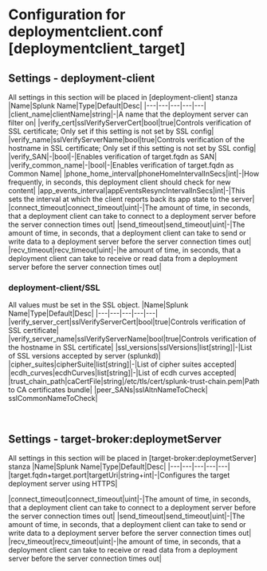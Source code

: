 
# Configuration for deploymentclient.conf [deploymentclient_target]
## Settings - deployment-client
All settings in this section will be placed in [deployment-client] stanza
|Name|Splunk Name|Type|Default|Desc|
|---|---|---|---|---|
|client_name|clientName|string|-|A name that the deployment server can filter on|
|verify_cert|sslVerifyServerCert|bool|true|Controls verification of SSL certificate; Only set if this setting is not set by SSL config|
|verify_name|sslVerifyServerName|bool|true|Controls verification of the hostname in SSL certificate; Only set if this setting is not set by SSL config|
|verify_SAN|-|bool|-|Enables verification of target.fqdn as SAN|
|verify_common_name|-|bool|-|Enables verification of target.fqdn as Common Name|
|phone_home_interval|phoneHomeIntervalInSecs|int|-|How frequently, in seconds, this deployment client should check for new content|
|app_events_interval|appEventsResyncIntervalInSecs|int|-|This sets the interval at which the client reports back its app state to the server|
|connect_timeout|connect_timeout|uint|-|The amount of time, in seconds, that a deployment client can take to connect to a deployment server before the server connection times out|
|send_timeout|send_timeout|uint|-|The amount of time, in seconds, that a deployment client can take to send or write data to a deployment server before the server connection times out|
|recv_timeout|recv_timeout|uint|-|he amount of time, in seconds, that a deployment client can take to receive or read data from a deployment server before the server connection times out|
<br/>

### deployment-client/SSL
All values must be set in the SSL object.
|Name|Splunk Name|Type|Default|Desc|
|---|---|---|---|---|
|verify_server_cert|sslVerifyServerCert|bool|true|Controls verification of SSL certificate|
|verify_server_name|sslVerifyServerName|bool|true|Controls verification of the hostname in SSL certificate|
|ssl_versions|sslVersions|list[string]|-|List of SSL versions accepted by server (splunkd)|
|cipher_suites|cipherSuite|list[string]|-|List of cipher suites accepted|
|ecdh_curves|ecdhCurves|list[string]|-|List of ecdh curves accepted|
|trust_chain_path|caCertFile|string|/etc/tls/cert/splunk-trust-chain.pem|Path to CA certificates bundle|
|peer_SANs|sslAltnNameToCheck|
sslCommonNameToCheck|

<br/>

## Settings - target-broker:deploymetServer
All settings in this section will be placed in [target-broker:deploymetServer] stanza
|Name|Splunk Name|Type|Default|Desc|
|---|---|---|---|---|
|target.fqdn+target.port|targetUri|string+int|-|Configures the target deployment server using HTTPS|

|connect_timeout|connect_timeout|uint|-|The amount of time, in seconds, that a deployment client can take to connect to a deployment server before the server connection times out|
|send_timeout|send_timeout|uint|-|The amount of time, in seconds, that a deployment client can take to send or write data to a deployment server before the server connection times out|
|recv_timeout|recv_timeout|uint|-|he amount of time, in seconds, that a deployment client can take to receive or read data from a deployment server before the server connection times out|